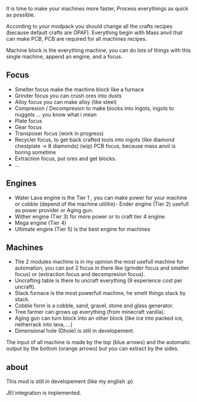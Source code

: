 It is time to make your machines more faster,
Process everythings as quick as possible.

According to your modpack you should change all the crafts recipes (because default crafts are OPAF).
Everything begin with Mass anvil that can make PCB, PCB are required for all machines recipes.

Machine block is the everything machine, you can do lots of things with this single machine, append an engine, and a focus.

## Focus 
- Smelter focus make the machine block like a furnace
- Grinder focus you can crush ores into dusts
- Alloy focus you can make alloy (like steel)
- Compresion / Decompresion to make blocks into ingots, ingots to nuggets ... you know what i mean
- Plate focus
- Gear focus
- Transposer focus (work in progress)
- Recycler focus, to get back crafted tools into ingots (like diamond chestplate -> 8 diamonds) (wip)
 PCB focus, because mass anvil is boring sometime
- Extraction focus, put ores and get blocks.
- ...

## Engines

- Water Lava engine is the Tier 1 , you can make power for your machine or cobble (depend of the machine utilitie)- Ender engine (Tier 2) usefull as power provider or Aging gun.
- Wither engine (Tier 3) for more power or to craft tier 4 engine.
- Mega engine (Tier 4)
- Ultimate engine (Tier 5) is the best engine for machines

## Machines

- The 2 modules machine is in my opinion the most usefull machine for automation, you can put 2 focus in there like
(grinder focus and smelter focus) or (extraction focus and decompresion focus).
- Uncrafting table is there to uncraft everything (9 experience cost per uncraft).
- Stack furnace is the most powerfull machine, he smelt things stack by stack.
- Cobble form is a cobble, sand, gravel, stone and glass generator.
- Tree farmer can grows up everything (from minecraft vanilla).
- Aging gun can turn block into an other block (like ice into packed ice, netherrack into lava, ...)
- Dimensional hole (Dhole) is still in developement.


The input of all machine is made by the top (blue arrows) and the automatic output by the bottom (orange arrows) but you can extract by the sides.

## about 

This mod is still in developement (like my english :p)

JEI integration is implemented.

